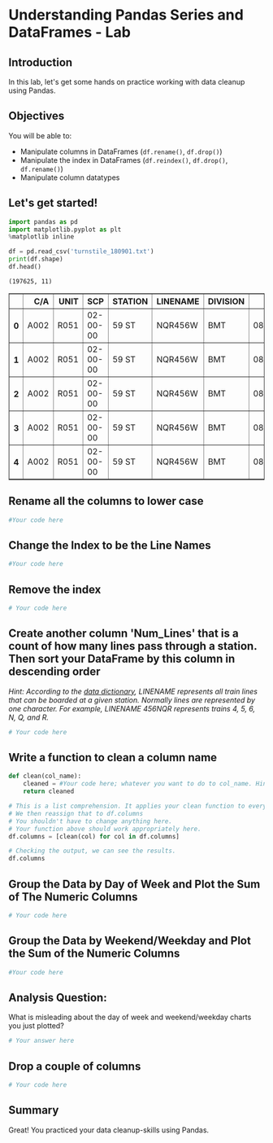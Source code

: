 
# Understanding Pandas Series and DataFrames - Lab

## Introduction

In this lab, let's get some hands on practice working with data cleanup using Pandas.

## Objectives
You will be able to:

* Manipulate columns in DataFrames (`df.rename()`, `df.drop()`) 
* Manipulate the index in DataFrames (`df.reindex()`, `df.drop()`, `df.rename()`) 
* Manipulate column datatypes 

## Let's get started!


```python
import pandas as pd
import matplotlib.pyplot as plt
%matplotlib inline
```


```python
df = pd.read_csv('turnstile_180901.txt')
print(df.shape)
df.head()
```

    (197625, 11)





<div>
<style scoped>
    .dataframe tbody tr th:only-of-type {
        vertical-align: middle;
    }

    .dataframe tbody tr th {
        vertical-align: top;
    }

    .dataframe thead th {
        text-align: right;
    }
</style>
<table border="1" class="dataframe">
  <thead>
    <tr style="text-align: right;">
      <th></th>
      <th>C/A</th>
      <th>UNIT</th>
      <th>SCP</th>
      <th>STATION</th>
      <th>LINENAME</th>
      <th>DIVISION</th>
      <th>DATE</th>
      <th>TIME</th>
      <th>DESC</th>
      <th>ENTRIES</th>
      <th>EXITS</th>
    </tr>
  </thead>
  <tbody>
    <tr>
      <th>0</th>
      <td>A002</td>
      <td>R051</td>
      <td>02-00-00</td>
      <td>59 ST</td>
      <td>NQR456W</td>
      <td>BMT</td>
      <td>08/25/2018</td>
      <td>00:00:00</td>
      <td>REGULAR</td>
      <td>6736067</td>
      <td>2283184</td>
    </tr>
    <tr>
      <th>1</th>
      <td>A002</td>
      <td>R051</td>
      <td>02-00-00</td>
      <td>59 ST</td>
      <td>NQR456W</td>
      <td>BMT</td>
      <td>08/25/2018</td>
      <td>04:00:00</td>
      <td>REGULAR</td>
      <td>6736087</td>
      <td>2283188</td>
    </tr>
    <tr>
      <th>2</th>
      <td>A002</td>
      <td>R051</td>
      <td>02-00-00</td>
      <td>59 ST</td>
      <td>NQR456W</td>
      <td>BMT</td>
      <td>08/25/2018</td>
      <td>08:00:00</td>
      <td>REGULAR</td>
      <td>6736105</td>
      <td>2283229</td>
    </tr>
    <tr>
      <th>3</th>
      <td>A002</td>
      <td>R051</td>
      <td>02-00-00</td>
      <td>59 ST</td>
      <td>NQR456W</td>
      <td>BMT</td>
      <td>08/25/2018</td>
      <td>12:00:00</td>
      <td>REGULAR</td>
      <td>6736180</td>
      <td>2283314</td>
    </tr>
    <tr>
      <th>4</th>
      <td>A002</td>
      <td>R051</td>
      <td>02-00-00</td>
      <td>59 ST</td>
      <td>NQR456W</td>
      <td>BMT</td>
      <td>08/25/2018</td>
      <td>16:00:00</td>
      <td>REGULAR</td>
      <td>6736349</td>
      <td>2283384</td>
    </tr>
  </tbody>
</table>
</div>



## Rename all the columns to lower case


```python
#Your code here
```

## Change the Index to be the Line Names


```python
#Your code here
```

## Remove the index


```python
# Your code here
```

## Create another column 'Num_Lines' that is a count of how many lines pass through a station. Then sort your DataFrame by this column in descending order
*Hint: According to the [data dictionary](http://web.mta.info/developers/resources/nyct/turnstile/ts_Field_Description.txt), LINENAME represents all train lines that can be boarded at a given station. Normally lines are represented by one character. For example, LINENAME 456NQR represents trains 4, 5, 6, N, Q, and R.*


```python
# Your code here
```

## Write a function to clean a column name


```python
def clean(col_name):
    cleaned = #Your code here; whatever you want to do to col_name. Hint: think back to str methods.
    return cleaned
```


```python
# This is a list comprehension. It applies your clean function to every item in the list.
# We then reassign that to df.columns
# You shouldn't have to change anything here.
# Your function above should work appropriately here.
df.columns = [clean(col) for col in df.columns] 
```


```python
# Checking the output, we can see the results.
df.columns
```

## Group the Data by Day of Week and Plot the Sum of The Numeric Columns


```python
# Your code here
```

## Group the Data by Weekend/Weekday and Plot the Sum of the Numeric Columns


```python
#Your code here
```

## Analysis Question: 

What is misleading about the day of week and weekend/weekday charts you just plotted?


```python
# Your answer here 
```

## Drop a couple of columns


```python
# Your code here
```

## Summary

Great! You practiced your data cleanup-skills using Pandas.
